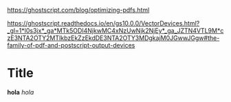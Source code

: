 <https://ghostscript.com/blog/optimizing-pdfs.html>

<https://ghostscript.readthedocs.io/en/gs10.0.0/VectorDevices.html?_gl=1*l0s3jx*_ga*MTk5ODI4NjkwMC4xNzUwNjk2NjEy*_ga_JZTN4VTL9M*czE3NTA2OTY2MTIkbzEkZzEkdDE3NTA2OTY3MDgkajM0JGwwJGgw#the-family-of-pdf-and-postscript-output-devices>

# Title

**hola** *hola*


